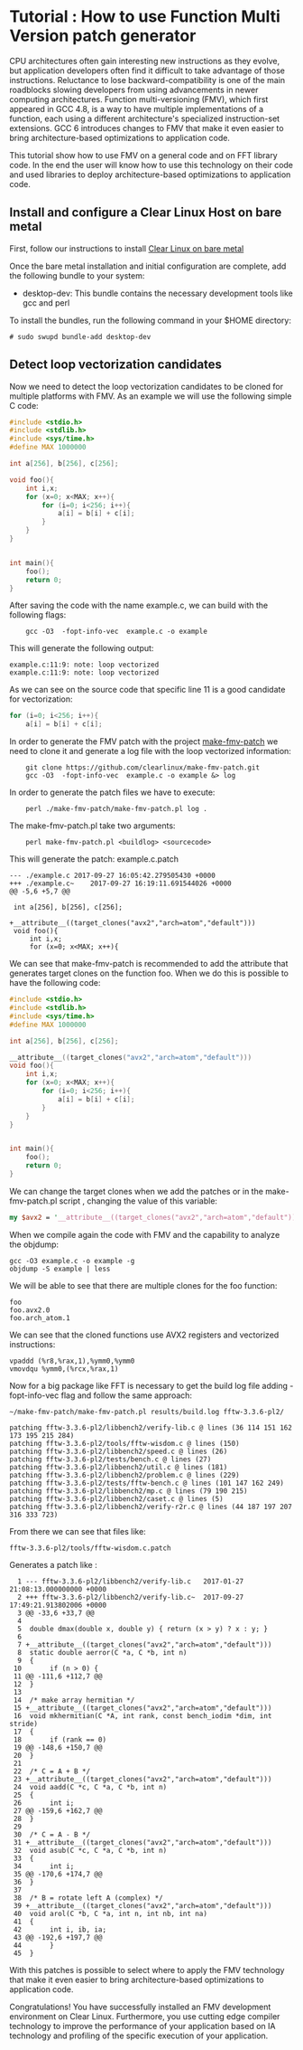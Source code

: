 # Tutorial : How to use Function Multi Version patch generator

CPU architectures often gain interesting new instructions as they evolve, but
application developers often find it difficult to take advantage of those
instructions. Reluctance to lose backward-compatibility is one of the main
roadblocks slowing developers from using advancements in newer computing
architectures. Function multi-versioning (FMV), which first appeared in GCC
4.8, is a way to have multiple implementations of a function, each using a
different architecture's specialized instruction-set extensions. GCC 6
introduces changes to FMV that make it even easier to bring architecture-based
optimizations to application code.

This tutorial show how to use FMV on a general code and on FFT library code. In
the end the user will know how to use this technology on their code and used
libraries to deploy architecture-based optimizations to application code.

## Install and configure a Clear Linux Host on bare metal

First, follow our instructions to install [Clear Linux on bare
metal](https://clearlinux.org/documentation/clear-linux/get-started/bare-metal-install/bare-metal-install.html#bare-metal-install)

Once the bare metal installation and initial configuration are complete, add
the following bundle to your system: 

  * desktop-dev: This bundle contains the necessary development tools like gcc
    and perl

To install the bundles, run the following command in your $HOME directory:

```
# sudo swupd bundle-add desktop-dev
```

## Detect loop vectorization candidates

Now we need to detect the loop vectorization candidates to be cloned for
multiple platforms with FMV. As an example we will use the following simple C
code: 

```c
#include <stdio.h>
#include <stdlib.h>
#include <sys/time.h>
#define MAX 1000000

int a[256], b[256], c[256];

void foo(){
    int i,x;
    for (x=0; x<MAX; x++){
        for (i=0; i<256; i++){
            a[i] = b[i] + c[i];
        }
    }
}


int main(){
    foo();
    return 0;
}
```


After saving the code with the name example.c, we can build with the following
flags: 

```
    gcc -O3  -fopt-info-vec  example.c -o example
```

This will generate the following output:

```
example.c:11:9: note: loop vectorized
example.c:11:9: note: loop vectorized
```

As we can see on the source code that specific line 11 is a good candidate for
vectorization:

```c
for (i=0; i<256; i++){
    a[i] = b[i] + c[i];

```

In order to generate the FMV patch with the project
[make-fmv-patch](https://github.com/clearlinux/make-fmv-patch) we need to clone
it and generate a log file with the loop vectorized information: 

```
    git clone https://github.com/clearlinux/make-fmv-patch.git
    gcc -O3  -fopt-info-vec  example.c -o example &> log
```

In order to generate the patch files we have to execute:

```
    perl ./make-fmv-patch/make-fmv-patch.pl log .
```

The make-fmv-patch.pl take two arguments: 

```
    perl make-fmv-patch.pl <buildlog> <sourcecode>
```

This will generate the patch: example.c.patch

```
--- ./example.c	2017-09-27 16:05:42.279505430 +0000
+++ ./example.c~	2017-09-27 16:19:11.691544026 +0000
@@ -5,6 +5,7 @@

 int a[256], b[256], c[256];

+__attribute__((target_clones("avx2","arch=atom","default")))
 void foo(){
     int i,x;
     for (x=0; x<MAX; x++){
```

We can see that make-fmv-patch is recommended to add the attribute that generates
target clones on the function foo. When we do this is possible to have the
following code:


```c
#include <stdio.h>
#include <stdlib.h>
#include <sys/time.h>
#define MAX 1000000

int a[256], b[256], c[256];

__attribute__((target_clones("avx2","arch=atom","default")))
void foo(){
    int i,x;
    for (x=0; x<MAX; x++){
        for (i=0; i<256; i++){
            a[i] = b[i] + c[i];
        }
    }
}


int main(){
    foo();
    return 0;
}
```

We can change the target clones when we add the patches or in the
make-fmv-patch.pl script , changing the value of this variable:

```perl
my $avx2 = '__attribute__((target_clones("avx2","arch=atom","default")))'."\n";
```

When we compile again the code with FMV and the capability to analyze the
objdump: 

```
gcc -O3 example.c -o example -g
objdump -S example | less
```

We will be able to see that there are multiple clones for the foo function: 

```
foo
foo.avx2.0
foo.arch_atom.1
```

We can see that the cloned functions use AVX2 registers and vectorized
instructions: 

```assembly
vpaddd (%r8,%rax,1),%ymm0,%ymm0
vmovdqu %ymm0,(%rcx,%rax,1)
```

Now for a big package like FFT is necessary to get the build log file adding
-fopt-info-vec flag and follow the same approach: 

```
~/make-fmv-patch/make-fmv-patch.pl results/build.log fftw-3.3.6-pl2/

patching fftw-3.3.6-pl2/libbench2/verify-lib.c @ lines (36 114 151 162 173 195 215 284)
patching fftw-3.3.6-pl2/tools/fftw-wisdom.c @ lines (150)
patching fftw-3.3.6-pl2/libbench2/speed.c @ lines (26)
patching fftw-3.3.6-pl2/tests/bench.c @ lines (27)
patching fftw-3.3.6-pl2/libbench2/util.c @ lines (181)
patching fftw-3.3.6-pl2/libbench2/problem.c @ lines (229)
patching fftw-3.3.6-pl2/tests/fftw-bench.c @ lines (101 147 162 249)
patching fftw-3.3.6-pl2/libbench2/mp.c @ lines (79 190 215)
patching fftw-3.3.6-pl2/libbench2/caset.c @ lines (5)
patching fftw-3.3.6-pl2/libbench2/verify-r2r.c @ lines (44 187 197 207 316 333 723)

```

From there we can see that files like: 

```
fftw-3.3.6-pl2/tools/fftw-wisdom.c.patch

```

Generates a patch like : 

```git
  1 --- fftw-3.3.6-pl2/libbench2/verify-lib.c   2017-01-27 21:08:13.000000000 +0000
  2 +++ fftw-3.3.6-pl2/libbench2/verify-lib.c~  2017-09-27 17:49:21.913802006 +0000
  3 @@ -33,6 +33,7 @@
  4
  5  double dmax(double x, double y) { return (x > y) ? x : y; }
  6
  7 +__attribute__((target_clones("avx2","arch=atom","default")))
  8  static double aerror(C *a, C *b, int n)
  9  {
 10       if (n > 0) {
 11 @@ -111,6 +112,7 @@
 12  }
 13
 14  /* make array hermitian */
 15 +__attribute__((target_clones("avx2","arch=atom","default")))
 16  void mkhermitian(C *A, int rank, const bench_iodim *dim, int stride)
 17  {
 18       if (rank == 0)
 19 @@ -148,6 +150,7 @@
 20  }
 21
 22  /* C = A + B */
 23 +__attribute__((target_clones("avx2","arch=atom","default")))
 24  void aadd(C *c, C *a, C *b, int n)
 25  {
 26       int i;
 27 @@ -159,6 +162,7 @@
 28  }
 29
 30  /* C = A - B */
 31 +__attribute__((target_clones("avx2","arch=atom","default")))
 32  void asub(C *c, C *a, C *b, int n)
 33  {
 34       int i;
 35 @@ -170,6 +174,7 @@
 36  }
 37
 38  /* B = rotate left A (complex) */
 39 +__attribute__((target_clones("avx2","arch=atom","default")))
 40  void arol(C *b, C *a, int n, int nb, int na)
 41  {
 42       int i, ib, ia;
 43 @@ -192,6 +197,7 @@
 44       }
 45  }

```

With this patches is possible to select where to apply the FMV technology that
make it even easier to bring architecture-based optimizations to application
code.

Congratulations!  You have successfully installed an FMV  development
environment  on Clear Linux. Furthermore, you use cutting edge compiler
technology to improve the performance of your application based on IA
technology and profiling of the specific execution of your application. 

